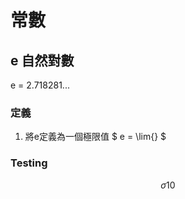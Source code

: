 # 常數

## e 自然對數

e = 2.718281...

### 定義

1. 將e定義為一個極限值 $ e = \lim{} $ 

### Testing

$$\sigma10$$

